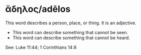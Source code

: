 # ἄδηλος/adēlos
This word describes a person, place, or thing. It is an adjective.
* This word can describe something that cannot be seen.
* This word can describe something that cannot be heard.

See: Luke 11:44; 1 Corinthians 14:8
